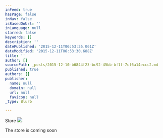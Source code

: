 ```yaml
---
inFeed: true
hasPage: false
inNav: false
isBasedOnUrl: ''
inLanguage: null
starred: false
keywords: []
description: ''
datePublished: '2015-12-11T06:53:35.061Z'
dateModified: '2015-12-11T06:53:30.688Z'
title: ''
author: []
sourcePath: _posts/2015-12-10-b6844f23-bc92-45bb-bf1f-7cf6a14eccc2.md
published: true
authors: []
publisher:
  name: null
  domain: null
  url: null
  favicon: null
_type: Blurb

---
```

Store
![](https://the-grid-user-content.s3-us-west-2.amazonaws.com/0fb6ff12-c44b-417e-a04d-5f8b6d25fb23.jpg)

The store is coming soon